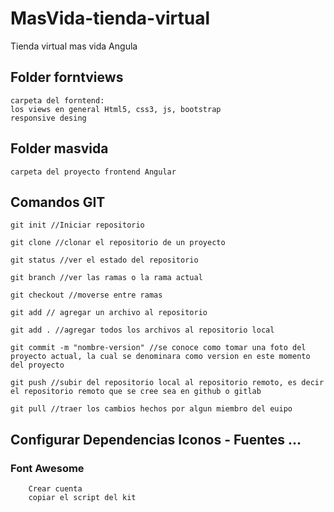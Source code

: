 # MasVida-tienda-virtual
Tienda virtual mas vida Angula

## Folder forntviews
    carpeta del forntend: 
    los views en general Html5, css3, js, bootstrap
    responsive desing

## Folder masvida
    carpeta del proyecto frontend Angular

## Comandos GIT
    git init //Iniciar repositorio

    git clone //clonar el repositorio de un proyecto

    git status //ver el estado del repositorio

    git branch //ver las ramas o la rama actual 

    git checkout //moverse entre ramas 

    git add // agregar un archivo al repositorio

    git add . //agregar todos los archivos al repositorio local

    git commit -m "nombre-version" //se conoce como tomar una foto del proyecto actual, la cual se denominara como version en este momento del proyecto

    git push //subir del repositorio local al repositorio remoto, es decir el repositorio remoto que se cree sea en github o gitlab
    
    git pull //traer los cambios hechos por algun miembro del euipo

## Configurar Dependencias Iconos - Fuentes ...

   ### Font Awesome
        Crear cuenta
        copiar el script del kit
